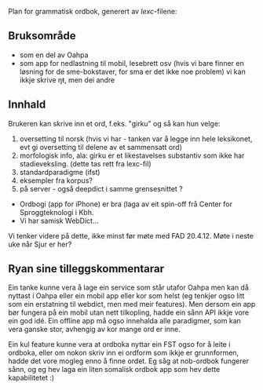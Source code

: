 Plan for grammatisk ordbok, generert av *lexc*-filene:

## Bruksområde
* som en del av Oahpa
* som app for nedlastning til mobil, lesebrett osv (hvis vi bare finner en løsning for de sme-bokstaver, for sma er det ikke noe problem) vi kan ikkje skrive ŋŧ, men dei andre

## Innhald

Brukeren kan skrive inn et ord, f.eks. "girku" og så kan hun velge:
1. oversetting til norsk (hvis vi har - tanken var å legge inn hele leksikonet, evt gi oversetting til delene av et sammensatt ord)
1. morfologisk info, ala: girku er et likestavelses substantiv som ikke har stadieveksling. (dette tas rett fra lexc-fil)
1. standardparadigme (ifst)
1. eksempler fra korpus?
1. på server - også deepdict i samme grensesnittet ?

* Ordbogi (app for iPhone) er bra (laga av eit spin-off frå Center for Sproggteknologi i Kbh.
* Vi har samisk WebDict...

Vi tenker videre på dette, ikke minst før møte med FAD 20.4.12. Møte i neste uke når Sjur er her?

## Ryan sine tilleggskommentarar

Ein tanke kunne vera å lage ein service som står utafor Oahpa men kan då nyttast i Oahpa eller ein mobil app eller kor som helst (eg tenkjer ogso litt som ein erstatning til webdict, men med meir features). Men dersom ein app bør fungera på ein mobil utan nett tilkopling, hadde ein sånn API ikkje vore ein god idé. Ein offline app må ogso innehalda alle paradigmer, som kan vera ganske stor, avhengig av kor mange ord er inne.

Ein kul feature kunne vera at ordboka nyttar ein FST ogso for å leite i ordboka, eller om nokon skriv inn ei ordform som ikkje er grunnformen, hadde det vore mogleg enno å finne ordet. Eg såg at nob-ordbok fungerer sånn, og eg hev laga ein liten somalisk ordbok app som hev dette kapabilitetet :)
